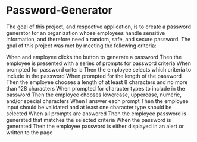 # Password-Generator
The goal of this project, and respective application, is to create a password generator for an organization whose employees handle sensitive information, and therefore need a random, safe, and secure password.  The goal of this project was met by meeting the following criteria:

When and employee clicks the button to generate a password
Then the employee is presented with a series of prompts for password criteria
When prompted for password criteria
Then the employee selects which criteria to include in the password
When prompted for the length of the password
Then the employee chooses a length of at least 8 characters and no more than 128 characters
When prompted for character types to include in the password
Then the employee chooses lowercase, uppercase, numeric, and/or special characters
When I answer each prompt
Then the employee input should be validated and at least one character type should be selected
When all prompts are answered
Then the employee password is generated that matches the selected criteria
When the password is generated
Then the employee password is either displayed in an alert or written to the page



